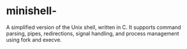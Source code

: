 # minishell-
A simplified version of the Unix shell, written in C. It supports command parsing, pipes, redirections, signal handling, and process management using fork and execve.

